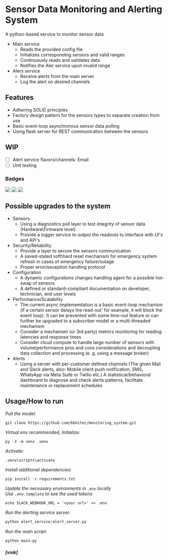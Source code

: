 # Sensor Data Monitoring and Alerting System

A python-based service to monitor sensor data
- Main service
    - Reads the provided config file
    - Initializes corresponding sensors and valid ranges
    - Continuously reads and validates data
    - Notifies the Aler service upon invalid range
- Alers service
    - Receive alerts from the main server
    - Log the alert on desired channels

## Features
- Adhering SOLID principles
- Factory design pattern for the sensors types to separate creation from use
- Basic event-loop asynchronous sensor data polling
- Using flask server for REST communication between the sensors


## WIP
- [ ] Alert service flavors/channels: Email
- [ ] Unit testing

### Badges
![](https://shields.io/badge/-python-ffe600?logo=python)
![](https://shields.io/badge/-async-4377cb?logo=async)
![](https://shields.io/badge/-SOLID-4377cb)



## Possible upgrades to the system

- Sensors
    - Using a diagnostics poll layer to test integrity of sensor data (Hardware\Firmware level)
    - Provide a logger service to output the readouts to interface with UI's and APi's
- Security/Reliability
    - Provide a layer to secure the sensors communication
    - A saved-stated soft\hard reset mechanism for emergency system refresh in cases of emergency failure/outage
    - Proper error/exception handling protocol
- Configuration
    - A dynamic configurations changes handling agent for a possible hot-swap of sensors
    - A defined or standard-compliant documentation on developer, technician, end user levels
- Performance/Scalability
    - The current async implememtation is a basic event-loop mechanism (if a certain sensor delays the read-out' for example, it will block the event loop). It can be prevented with some time-out feature or can further be upgraded to a subscriber model or a multi-threaded mechanism
    - Consider a mechanism (or 3rd party) metrics monitoring for reading latencies and response times
    - Consider cloud compute to handle large number of sensors with volume\performance pros and cons considerations and decoupling data collection and processing (e. g. using a message broker)
- Alerts
    - Using a server with per-customer defined channels (The given Mail and Slack alerts, also: Mobile client push notification, SMS, WhatsApp via Meta Suite or Twilio etc.)
A statistical/behavioral dashboard to diagnose and check alerts patterns, facilitate maintenance or replacement schedules



## Usage/How to run

_Pull the model:_</br>
```
git clone https://github.com/bbhitec/monitoring_system.git
```

_Virtual env recommended, Initialize:_</br>
```
py -3 -m venv .venv
```

_Activate:_</br>
```
.venv\scripts\activate
```

_Install additional dependencies:_</br>
```python
pip install -r requirements.txt
```

_Update the necessary environments in ```.env``` locally_</br>
_Use ```.env.template``` to see the used tokens_</br>
```
echo SLACK_WEBHOOK_URL = '<your url>' >> .env
```

_Run the alerting service server:_</br>
```python
python alert_service/alert_server.py
```

_Run the main script:_</br>
```python
python main.py
```

##### [vnik]
